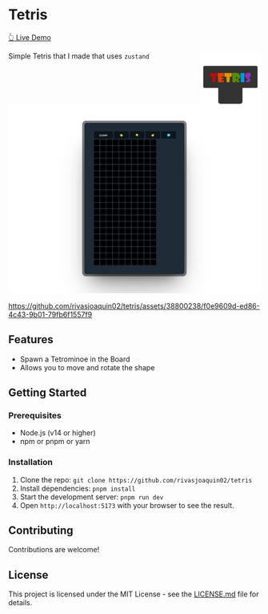 # Tetris

[👆 Live Demo](https://tetris-gamma-three.vercel.app/)

<img src="screenshots/tetris-logo.svg" align="right"
     alt="tetris" width="120">

Simple Tetris that I made that uses `zustand`

![Main](screenshots/main.png)



https://github.com/rivasjoaquin02/tetris/assets/38800238/f0e9609d-ed86-4c43-9b01-79fb6f1557f9

## Features

-   Spawn a Tetrominoe in the Board
-   Allows you to move and rotate the shape

## Getting Started

### Prerequisites

-   Node.js (v14 or higher)
-   npm or pnpm or yarn

### Installation

1. Clone the repo: `git clone https://github.com/rivasjoaquin02/tetris`
2. Install dependencies: `pnpm install`
3. Start the development server: `pnpm run dev`
4. Open `http://localhost:5173` with your browser to see the result.

## Contributing

Contributions are welcome!

## License

This project is licensed under the MIT License - see the [LICENSE.md](LICENSE.md) file for details.
